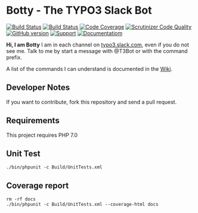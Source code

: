 Botty - The TYPO3 Slack Bot
===========================

[![Build Status](https://travis-ci.org/NeoBlack/T3Bot.svg)](https://travis-ci.org/NeoBlack/T3Bot)
[![Build Status](https://scrutinizer-ci.com/g/NeoBlack/T3Bot/badges/build.png?b=master)](https://scrutinizer-ci.com/g/NeoBlack/T3Bot/build-status/master)
[![Code Coverage](https://scrutinizer-ci.com/g/NeoBlack/T3Bot/badges/coverage.png?b=master)](https://scrutinizer-ci.com/g/NeoBlack/T3Bot/?branch=master)
[![Scrutinizer Code Quality](https://scrutinizer-ci.com/g/NeoBlack/T3Bot/badges/quality-score.png?b=master)](https://scrutinizer-ci.com/g/NeoBlack/T3Bot/?branch=master)
[![GitHub version](https://badge.fury.io/gh/NeoBlack%2FT3Bot.svg)](http://badge.fury.io/gh/NeoBlack%2FT3Bot) 
[![Support](https://img.shields.io/badge/support-slack-blue.svg)](https://typo3.slack.com/messages/t3bot/) 
[![Documentatiom](https://img.shields.io/badge/documentation-wiki-blue.svg)](https://wiki.typo3.org/T3Bot)

**Hi, I am Botty**
I am in each channel on [typo3.slack.com](http://typo3.slack.com/), even if you do not see me. Talk to me by start a message with @T3Bot or with the command prefix.

A list of the commands I can understand is documented in the [Wiki](http://wiki.typo3.org/T3Bot).

## Developer Notes

If you want to contribute, fork this repository and send a pull request.

## Requirements

This project requires PHP 7.0 

## Unit Test

```
./bin/phpunit -c Build/UnitTests.xml
```

## Coverage report

```
rm -rf docs
./bin/phpunit -c Build/UnitTests.xml --coverage-html docs
```
